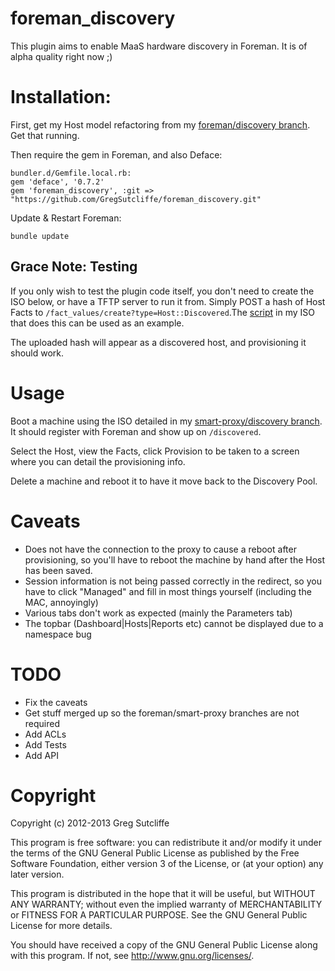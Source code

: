 # foreman\_discovery

This plugin aims to enable MaaS hardware discovery in Foreman. It is of alpha quality
right now ;)

# Installation:

First, get my Host model refactoring from my [foreman/discovery branch](https://github.com/GregSutcliffe/foreman/tree/discovery_plugin). Get that running.

Then require the gem in Foreman, and also Deface:

    bundler.d/Gemfile.local.rb:
    gem 'deface', '0.7.2'
    gem 'foreman_discovery', :git => "https://github.com/GregSutcliffe/foreman_discovery.git"

Update & Restart Foreman:

    bundle update

## Grace Note: Testing

If you only wish to test the plugin code itself, you don't need to create the ISO below, or
have a TFTP server to run it from. Simply POST a hash of Host Facts to
`/fact_values/create?type=Host::Discovered`.The
[script](https://github.com/GregSutcliffe/smart-proxy/blob/discovery/bin/discover_host#L73)
in my ISO that does this can be used as an example.

The uploaded hash will appear as a discovered host, and provisioning it should work.

# Usage

Boot a machine using the ISO detailed in my [smart-proxy/discovery branch](https://github.com/GregSutcliffe/smart-proxy/blob/discovery/discovery_setup_notes.md). It should register with Foreman and show up on `/discovered`.

Select the Host, view the Facts, click Provision to be taken to a screen where you
can detail the provisioning info.

Delete a machine and reboot it to have it move back to the Discovery Pool.

# Caveats

* Does not have the connection to the proxy to cause a reboot after provisioning,
so you'll have to reboot the machine by hand after the Host has been saved.
* Session information is not being passed correctly in the redirect, so you have to
click "Managed" and fill in most things yourself (including the MAC, annoyingly)
* Various tabs don't work as expected (mainly the Parameters tab)
* The topbar (Dashboard|Hosts|Reports etc) cannot be displayed due to a namespace bug

# TODO

* Fix the caveats
* Get stuff merged up so the foreman/smart-proxy branches are not required
* Add ACLs
* Add Tests
* Add API

# Copyright

Copyright (c) 2012-2013 Greg Sutcliffe

This program is free software: you can redistribute it and/or modify
it under the terms of the GNU General Public License as published by
the Free Software Foundation, either version 3 of the License, or
(at your option) any later version.

This program is distributed in the hope that it will be useful,
but WITHOUT ANY WARRANTY; without even the implied warranty of
MERCHANTABILITY or FITNESS FOR A PARTICULAR PURPOSE.  See the
GNU General Public License for more details.

You should have received a copy of the GNU General Public License
along with this program.  If not, see <http://www.gnu.org/licenses/>.
